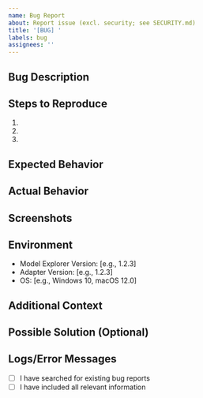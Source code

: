 ```yaml
---
name: Bug Report
about: Report issue (excl. security; see SECURITY.md)
title: '[BUG] '
labels: bug
assignees: ''
---
```


## Bug Description
<!-- Provide a clear and concise description of the bug -->

## Steps to Reproduce
1. 
2. 
3. 
<!-- Add more steps as needed -->

## Expected Behavior
<!-- Describe what you expected to happen -->

## Actual Behavior
<!-- Describe what actually happened -->

## Screenshots
<!-- If applicable, add screenshots to help explain your problem -->

## Environment
<!-- Add any other relevant environment details -->
- Model Explorer Version: [e.g., 1.2.3]
- Adapter Version: [e.g., 1.2.3]
- OS: [e.g., Windows 10, macOS 12.0]

## Additional Context
<!-- Add any other context about the problem here -->

## Possible Solution (Optional)
<!-- If you have suggestions on how to fix the bug, add them here -->

## Logs/Error Messages
<!-- Include any relevant log entries or error messages -->

- [ ] I have searched for existing bug reports
- [ ] I have included all relevant information

